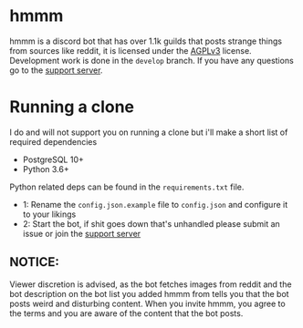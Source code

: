 # hmmm
hmmm is a discord bot that has over 1.1k guilds that posts strange things from sources like reddit, it is
licensed under the [AGPLv3](https://www.gnu.org/licenses/agpl-3.0.en.html) license. Development work is done in the `develop` branch. If you have any questions go to the [support server](https://discord.gg/Kghqehz).


# Running a clone

I do and will not support you on running a clone but i'll make a short list of required dependencies

- PostgreSQL 10+
- Python 3.6+

Python related deps can be found in the `requirements.txt` file. 

- 1: Rename the `config.json.example` file to `config.json` and configure it to your likings
- 2: Start the bot, if shit goes down that's unhandled please submit an issue or join the [support server](https://discord.gg/Kghqehz)




## NOTICE:

Viewer discretion is advised, as the bot fetches images from reddit and the bot description on the bot list you added hmmm from tells you that the bot posts weird and disturbing content. When you invite hmmm, you agree to the terms and you are aware of the content that the bot posts.